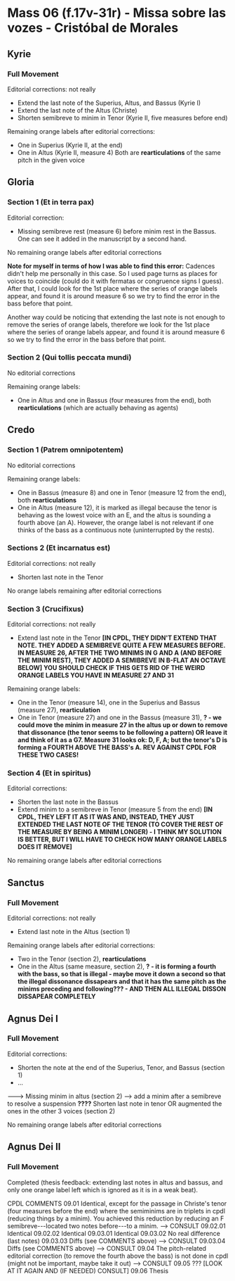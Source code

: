 # Mass 06 (f.17v-31r) - Missa sobre las vozes - Cristóbal de Morales



## Kyrie
### Full Movement

Editorial corrections: not really
- Extend the last note of the Superius, Altus, and Bassus (Kyrie I)
- Extend the last note of the Altus (Christe)
- Shorten semibreve to minim in Tenor (Kyrie II, five measures before end)

Remaining orange labels after editorial corrections:
- One in Superius (Kyrie II, at the end)
- One in Altus (Kyrie II, measure 4)
Both are **rearticulations** of the same pitch in the given voice



## Gloria
### Section 1 (Et in terra pax)

Editorial correction:
- Missing semibreve rest (measure 6) before minim rest in the Bassus. One can see it added in the manuscript by a second hand.

No remaining orange labels after editorial corrections

**Note for myself in terms of how I was able to find this error:**
Cadences didn't help me personally in this case. So I used page turns as places for voices to coincide (could do it with fermatas or congruence signs I guess). After that, I could look for the 1st place where the series of orange labels appear, and found it is around measure 6 so we try to find the error in the bass before that point.

Another way could be noticing that extending the last note is not enough to remove the series of orange labels, therefore we look for the 1st place where the series of orange labels appear, and found it is around measure 6 so we try to find the error in the bass before that point.


### Section 2 (Qui tollis peccata mundi)

No editorial corrections

Remaining orange labels:
- One in Altus and one in Bassus (four measures from the end), both **rearticulations** (which are actually behaving as agents)


## Credo 
### Section 1 (Patrem omnipotentem)

No editorial corrections

Remaining orange labels:
- One in Bassus (measure 8) and one in Tenor (measure 12 from the end), both **rearticulations**
- One in Altus (measure 12), it is marked as illegal because the tenor is behaving as the lowest voice with an E, and the altus is sounding a fourth above (an A). However, the orange label is not relevant if one thinks of the bass as a continuous note (uninterrupted by the rests).


### Sections 2 (Et incarnatus est)

Editorial corrections: not really
- Shorten last note in the Tenor

No orange labels remaining after editorial corrections


### Section 3 (Crucifixus)

Editorial corrections: not really
- Extend last note in the Tenor
 **[IN CPDL, THEY DIDN'T EXTEND THAT NOTE. THEY ADDED A SEMIBREVE QUITE A FEW MEASURES BEFORE. IN MEASURE 26, AFTER THE TWO MINIMS IN G AND A (AND BEFORE THE MINIM REST), THEY ADDED A SEMIBREVE IN B-FLAT AN OCTAVE BELOW] YOU SHOULD CHECK IF THIS GETS RID OF THE WEIRD ORANGE LABELS YOU HAVE IN MEASURE 27 AND 31**

Remaining orange labels:
- One in the Tenor (measure 14), one in the Superius and Bassus (measure 27), **rearticulation**
- One in Tenor (measure 27) and one in the Bassus (measure 31), **? - we could move the minim in measure 27 in the altus up or down to remove that dissonance (the tenor seems to be following a pattern) OR leave it and think of it as a G7. Measure 31 looks ok: D, F, A; but the tenor's D is forming a FOURTH ABOVE THE BASS's A. REV AGAINST CPDL FOR THESE TWO CASES!**


### Section 4 (Et in spiritus)

Editorial corrections:
- Shorten the last note in the Bassus
- Extend minim to a semibreve in Tenor (measure 5 from the end)
 **[IN CPDL, THEY LEFT IT AS IT WAS AND, INSTEAD, THEY JUST EXTENDED THE LAST NOTE OF THE TENOR (TO COVER THE REST OF THE MEASURE BY BEING A MINIM LONGER) - I THINK MY SOLUTION IS BETTER, BUT I WILL HAVE TO CHECK HOW MANY ORANGE LABELS DOES IT REMOVE]**

No remaining orange labels after editorial corrections



## Sanctus
### Full Movement

Editorial corrections: not really
- Extend last note in the Altus (section 1)

Remaining orange labels after editorial corrections:
- Two in the Tenor (section 2), **rearticulations**
- One in the Altus (same measure, section 2), **? - it is forming a fourth with the bass, so that is illegal - maybe move it down a second so that the illegal dissonance dissapears and that it has the same pitch as the minims preceding and following??? - AND THEN ALL ILLEGAL DISSON DISSAPEAR COMPLETELY**


## Agnus Dei I
### Full Movement

Editorial corrections:
- Shorten the note at the end of the Superius, Tenor, and Bassus (section 1)
- ...

--->  Missing minim in altus (section 2) --> add a minim after a semibreve to resolve a suspension **????**
Shorten last note in tenor OR augmented the ones in the other 3 voices (section 2)

No remaining orange labels after editorial corrections



## Agnus Dei II
### Full Movement

Completed (thesis feedback: extending last notes in altus and bassus, and only one orange label left which is ignored as it is in a weak beat).



CPDL COMMENTS
09.01	Identical, except for the passage in Christe's tenor (four measures before the end) where the semiminims are in triplets in cpdl (reducing things by a minim). You achieved this reduction by reducing an F semibreve---located two notes before---to a minim. --> CONSULT
09.02.01	Identical
09.02.02	Identical
09.03.01	Identical
09.03.02	No real difference (last notes)
09.03.03	Diffs (see COMMENTS above) --> CONSULT
09.03.04	Diffs (see COMMENTS above) --> CONSULT
09.04	The pitch-related editorial correction (to remove the fourth above the bass) is not done in cpdl (might not be important, maybe take it out) --> CONSULT
09.05	??? [LOOK AT IT AGAIN AND (IF NEEDED) CONSULT]
09.06	Thesis
